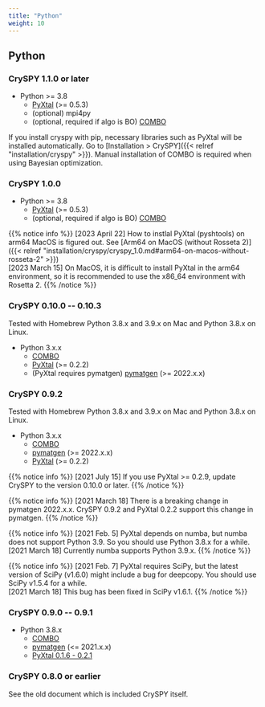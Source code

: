 ```yaml
---
title: "Python"
weight: 10
---
```


## Python

### CrySPY 1.1.0 or later

+ Python >= 3.8
  - [PyXtal](https://github.com/qzhu2017/PyXtal)<i class="fas fa-external-link-alt"></i> (>= 0.5.3)
  - (optional) mpi4py
  - (optional, required if algo is BO) [COMBO](https://github.com/Tomoki-YAMASHITA/combo3)<i class="fas fa-external-link-alt"></i>

If you install cryspy with pip, necessary libraries such as PyXtal will be installed automatically.
Go to [Installation > CrySPY]({{< relref "installation/cryspy" >}}).
Manual installation of COMBO is required when using Bayesian optimization.


### CrySPY 1.0.0

+ Python >= 3.8
  - [PyXtal](https://github.com/qzhu2017/PyXtal)<i class="fas fa-external-link-alt"></i> (>= 0.5.3)
  - (optional, required if algo is BO) [COMBO](https://github.com/Tomoki-YAMASHITA/combo3)<i class="fas fa-external-link-alt"></i>

{{% notice info %}}
[2023 April 22] How to instlal PyXtal (pyshtools) on arm64 MacOS is figured out. See [Arm64 on MacOS (without Rosseta 2)]({{< relref "installation/cryspy/cryspy_1.0.md#arm64-on-macos-without-rosseta-2" >}})  
[2023 March 15]
On MacOS, it is difficult to install PyXtal in the arm64 environment, so it is recommended to use the x86_64 environment with Rosetta 2.
{{% /notice %}}


### CrySPY 0.10.0 -- 0.10.3
Tested with Homebrew Python 3.8.x and 3.9.x on Mac and Python 3.8.x on Linux.

+ Python 3.x.x
  - [COMBO](https://github.com/Tomoki-YAMASHITA/combo3)<i class="fas fa-external-link-alt"></i>
  - [PyXtal](https://github.com/qzhu2017/PyXtal)<i class="fas fa-external-link-alt"></i> (>= 0.2.2)
  - (PyXtal requires pymatgen) [pymatgen](https://pymatgen.org/)<i class="fas fa-external-link-alt"></i> (>= 2022.x.x)


### CrySPY 0.9.2

Tested with Homebrew Python 3.8.x and 3.9.x on Mac and Python 3.8.x on Linux.

+ Python 3.x.x
  - [COMBO](https://github.com/Tomoki-YAMASHITA/combo3)<i class="fas fa-external-link-alt"></i>
  - [pymatgen](https://pymatgen.org/)<i class="fas fa-external-link-alt"></i> (>= 2022.x.x)
  - [PyXtal](https://github.com/qzhu2017/PyXtal)<i class="fas fa-external-link-alt"></i> (>= 0.2.2)


{{% notice info %}}
[2021 July 15]
If you use PyXtal >= 0.2.9, update CrySPY to the version 0.10.0 or later.
{{% /notice %}}


{{% notice info %}}
[2021 March 18]
There is a breaking change in pymatgen 2022.x.x. CrySPY 0.9.2 and PyXtal 0.2.2 support this change in pymatgen.
{{% /notice %}}


{{% notice info %}}
[2021 Feb. 5]
PyXtal depends on numba, but numba does not support Python 3.9.
So you should use Python 3.8.x for a while.  
[2021 March 18]
Currently numba supports Python 3.9.x.
{{% /notice %}}

{{% notice info %}}
[2021 Feb. 7]
PyXtal requires SciPy, but the latest version of SciPy (v1.6.0) might include a bug for deepcopy.
You should use SciPy v1.5.4 for a while.  
[2021 March 18]
This bug has been fixed in SciPy v1.6.1.
{{% /notice %}}

### CrySPY 0.9.0 -- 0.9.1

+ Python 3.8.x
  - [COMBO](https://github.com/Tomoki-YAMASHITA/combo3)<i class="fas fa-external-link-alt"></i>
  - [pymatgen](https://pymatgen.org/)<i class="fas fa-external-link-alt"></i> (<= 2021.x.x)
  - [PyXtal 0.1.6 - 0.2.1](https://github.com/qzhu2017/PyXtal)<i class="fas fa-external-link-alt"></i>



### CrySPY 0.8.0 or earlier

See the old document which is included CrySPY itself.
